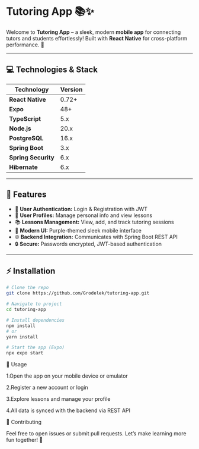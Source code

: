 # Tutoring App 📚✨

Welcome to **Tutoring App** – a sleek, modern **mobile app** for connecting tutors and students effortlessly! Built with **React Native** for cross-platform performance. 💜

---

## 💻 Technologies & Stack

| Technology          | Version |
|--------------------|---------|
| **React Native**    | 0.72+   |
| **Expo**            | 48+     |
| **TypeScript**      | 5.x     |
| **Node.js**         | 20.x    |
| **PostgreSQL**      | 16.x    |
| **Spring Boot**     | 3.x     |
| **Spring Security** | 6.x     |
| **Hibernate**       | 6.x     |

---

## 🚀 Features

- 🔑 **User Authentication:** Login & Registration with JWT
- 👤 **User Profiles:** Manage personal info and view lessons
- 📚 **Lessons Management:** View, add, and track tutoring sessions
- 🎨 **Modern UI:** Purple-themed sleek mobile interface
- 🌐 **Backend Integration:** Communicates with Spring Boot REST API
- 🔒 **Secure:** Passwords encrypted, JWT-based authentication

---

## ⚡ Installation

```bash
# Clone the repo
git clone https://github.com/Grodelek/tutoring-app.git

# Navigate to project
cd tutoring-app

# Install dependencies
npm install
# or
yarn install

# Start the app (Expo)
npx expo start
```
🔧 Usage

1.Open the app on your mobile device or emulator

2.Register a new account or login

3.Explore lessons and manage your profile

4.All data is synced with the backend via REST API

🤝 Contributing

Feel free to open issues or submit pull requests. Let’s make learning more fun together! 💜
